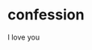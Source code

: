 # confession
<!DOCTYPE html>
<html lang="en">
<head>
    <meta charset="UTF-8">
    <meta http-equiv="X-UA-Compatible" content="IE=edge">
    <meta name="viewport" content="width=device-width, initial-scale=1.0">
    <link rel="stylesheet" href="https://cdnjs.cloudflare.com/ajax/libs/font-awesome/4.7.0/css/font-awesome.min.css">
    <link rel="stylesheet"href="style.css"> 
    <title>heart</title>
    <title>animation heart </title>
</head>
<body>
    <div class="heart-container">
     <i class="fa fa-heart" aria-hidden="true"></i>
     <span class="heart-text">I love you</span>
    </div>
</body>
</html>
